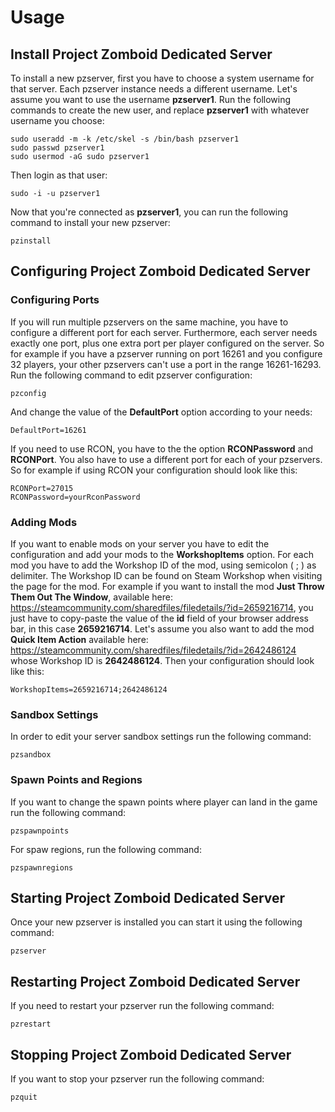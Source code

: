 # Usage

## Install Project Zomboid Dedicated Server
To install a new pzserver, first you have to choose a system username for that server. Each pzserver instance needs a different username. Let's assume you want to use the username **pzserver1**. Run the following commands to create the new user, and replace **pzserver1** with whatever username you choose:

	sudo useradd -m -k /etc/skel -s /bin/bash pzserver1
	sudo passwd pzserver1
	sudo usermod -aG sudo pzserver1

Then login as that user:

	sudo -i -u pzserver1

Now that you're connected as **pzserver1**, you can run the following command to install your new pzserver:

	pzinstall

## Configuring Project Zomboid Dedicated Server

### Configuring Ports
If you will run multiple pzservers on the same machine, you have to configure a different port for each server. Furthermore, each server needs exactly one port, plus one extra port per player configured on the server. So for example if you have a pzserver running on port 16261 and you configure 32 players, your other pzservers can't use a port in the range 16261-16293.
Run the following command to edit pzserver configuration:

	pzconfig

And change the value of the **DefaultPort** option according to your needs:

	DefaultPort=16261

If you need to use RCON, you have to the the option **RCONPassword** and **RCONPort**. You also have to use a different port for each of your pzservers. So for example if using RCON your configuration should look like this:

	RCONPort=27015
	RCONPassword=yourRconPassword

### Adding Mods
If you want to enable mods on your server you have to edit the configuration and add your mods to the **WorkshopItems** option. For each mod you have to add the Workshop ID of the mod, using semicolon ( ; ) as delimiter. The Workshop ID can be found on Steam Workshop when visiting the page for the mod. For example if you want to install the mod **Just Throw Them Out The Window**, available here: https://steamcommunity.com/sharedfiles/filedetails/?id=2659216714, you just have to copy-paste the value of the **id** field of your browser address bar, in this case **2659216714**. Let's assume you also want to add the mod **Quick Item Action** available here: https://steamcommunity.com/sharedfiles/filedetails/?id=2642486124 whose Workshop ID is **2642486124**. Then your configuration should look like this:

	WorkshopItems=2659216714;2642486124

### Sandbox Settings
In order to edit your server sandbox settings run the following command:

	pzsandbox

### Spawn Points and Regions
If you want to change the spawn points where player can land in the game run the following command:

	pzspawnpoints

For spaw regions, run the following command:

	pzspawnregions

## Starting Project Zomboid Dedicated Server
Once your new pzserver is installed you can start it using the following command:

	pzserver

## Restarting Project Zomboid Dedicated Server
If you need to restart your pzserver run the following command:

	pzrestart

## Stopping Project Zomboid Dedicated Server
If you want to stop your pzserver run the following command:

	pzquit
